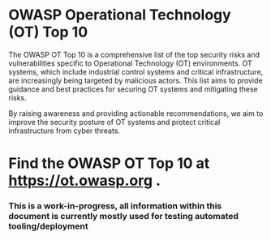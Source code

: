 # OWASP Operational Technology (OT) Top 10

The OWASP OT Top 10 is a comprehensive list of the top security risks and vulnerabilities specific to Operational Technology (OT) environments. OT systems, which include industrial control systems and critical infrastructure, are increasingly being targeted by malicious actors. This list aims to provide guidance and best practices for securing OT systems and mitigating these risks.

By raising awareness and providing actionable recommendations, we aim to improve the security posture of OT systems and protect critical infrastructure from cyber threats.

# Find the OWASP OT Top 10 at https://ot.owasp.org .

### This is a work-in-progress, all information within this document is currently mostly used for testing automated tooling/deployment
